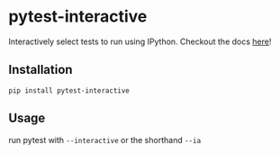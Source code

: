 pytest-interactive
==================

Interactively select tests to run using IPython.
Checkout the docs [here](http://pytest-interactive.readthedocs.org/)!

Installation
------------

    pip install pytest-interactive

Usage
-----
run pytest with `--interactive` or the shorthand `--ia`
